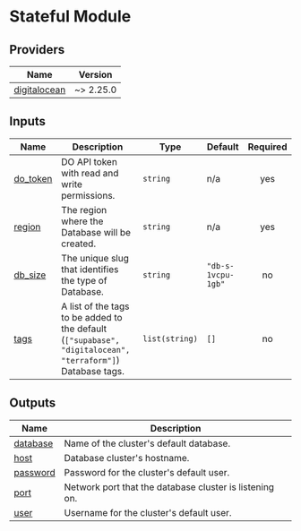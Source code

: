 # Stateful Module

<!-- BEGINNING OF PRE-COMMIT-TERRAFORM DOCS HOOK -->
## Providers

| Name | Version |
|------|---------|
| <a name="provider_digitalocean"></a> [digitalocean](#provider\_digitalocean) | ~> 2.25.0 |

## Inputs

| Name | Description | Type | Default | Required |
|------|-------------|------|---------|:--------:|
| <a name="input_do_token"></a> [do\_token](#input\_do\_token) | DO API token with read and write permissions. | `string` | n/a | yes |
| <a name="input_region"></a> [region](#input\_region) | The region where the Database will be created. | `string` | n/a | yes |
| <a name="input_db_size"></a> [db\_size](#input\_db\_size) | The unique slug that identifies the type of Database. | `string` | `"db-s-1vcpu-1gb"` | no |
| <a name="input_tags"></a> [tags](#input\_tags) | A list of the tags to be added to the default (`["supabase", "digitalocean", "terraform"]`) Database tags. | `list(string)` | `[]` | no |

## Outputs

| Name | Description |
|------|-------------|
| <a name="output_database"></a> [database](#output\_database) | Name of the cluster's default database. |
| <a name="output_host"></a> [host](#output\_host) | Database cluster's hostname. |
| <a name="output_password"></a> [password](#output\_password) | Password for the cluster's default user. |
| <a name="output_port"></a> [port](#output\_port) | Network port that the database cluster is listening on. |
| <a name="output_user"></a> [user](#output\_user) | Username for the cluster's default user. |
<!-- END OF PRE-COMMIT-TERRAFORM DOCS HOOK -->